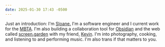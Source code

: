 ```yaml
---
date: 2025-01-30 17:43 -0500
---
```


Just an <span class="p-category">introduction</span>: I'm <a class="u-category h-card" href="https://sloanelybutsurely.com">Sloane.</a> I'm a <span class="p-category">software</span> engineer and I current work for the <a class="u-category h-card" href="https://mbta.com">MBTA</a>. I'm also building a collaboration tool for <a class="u-category h-card" href="https://obsidian.md">Obsidian</a> and the web called <a class="u-category h-card" href="https://screen.garden">screen.garden</a> with my friend, <a class="u-category h-card" href="https://bsky.app/profile/kevinbarrett.org">Kevin</a>. I'm into <span class="p-category">photography<span>, <span class="p-category">cooking</span>, and listening to and performing <span class="p-category">music</span>. I'm also <span class="p-category">trans</span> if that matters to you.
